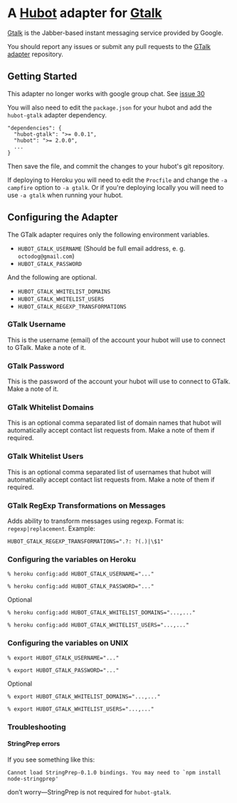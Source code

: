 # A [Hubot](https://github.com/github/hubot) adapter for [Gtalk](https://talk.google.com)

[Gtalk](http://talk.google.com) is the Jabber-based instant messaging service
provided by Google.

You should report any issues or submit any pull requests to the
[GTalk adapter](https://github.com/atmos/hubot-gtalk) repository.

## Getting Started

This adapter no longer works with google group chat. See [issue 30](https://github.com/atmos/hubot-gtalk/issues/30)

You will also need to edit the `package.json` for your hubot and add the
`hubot-gtalk` adapter dependency.

    "dependencies": {
      "hubot-gtalk": ">= 0.0.1",
      "hubot": ">= 2.0.0",
      ...
    }

Then save the file, and commit the changes to your hubot's git repository.

If deploying to Heroku you will need to edit the `Procfile` and change the
`-a campfire` option to `-a gtalk`. Or if you're deploying locally
you will need to use `-a gtalk` when running your hubot.

## Configuring the Adapter

The GTalk adapter requires only the following environment variables.

* `HUBOT_GTALK_USERNAME` (Should be full email address, e. g. `octodog@gmail.com`)
* `HUBOT_GTALK_PASSWORD`

And the following are optional.

* `HUBOT_GTALK_WHITELIST_DOMAINS`
* `HUBOT_GTALK_WHITELIST_USERS`
* `HUBOT_GTALK_REGEXP_TRANSFORMATIONS`

### GTalk Username

This is the username (email) of the account your hubot will use to connect to
GTalk. Make a note of it.

### GTalk Password

This is the password of the account your hubot will use to connect to GTalk.
Make a note of it.

### GTalk Whitelist Domains

This is an optional comma separated list of domain names that hubot will
automatically accept contact list requests from. Make a note of them if
required.

### GTalk Whitelist Users

This is an optional comma separated list of usernames that hubot will
automatically accept contact list requests from. Make a note of them if
required.

### GTalk RegExp Transformations on Messages

Adds ability to transform messages using regexp. Format is: `regexp|replacement`. Example:

```
HUBOT_GTALK_REGEXP_TRANSFORMATIONS=".?: ?(.)|\$1"
```


### Configuring the variables on Heroku

    % heroku config:add HUBOT_GTALK_USERNAME="..."

    % heroku config:add HUBOT_GTALK_PASSWORD="..."

Optional

    % heroku config:add HUBOT_GTALK_WHITELIST_DOMAINS="...,..."

    % heroku config:add HUBOT_GTALK_WHITELIST_USERS="...,..."

### Configuring the variables on UNIX

    % export HUBOT_GTALK_USERNAME="..."

    % export HUBOT_GTALK_PASSWORD="..."

Optional

    % export HUBOT_GTALK_WHITELIST_DOMAINS="...,..."

    % export HUBOT_GTALK_WHITELIST_USERS="...,..."

### Troubleshooting

#### StringPrep errors

If you see something like this:

```
Cannot load StringPrep-0.1.0 bindings. You may need to `npm install node-stringprep'
```

don’t worry—StringPrep is not required for `hubot-gtalk`.
